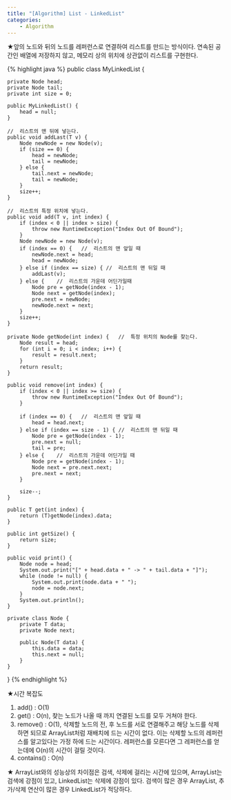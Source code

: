 ```yaml
---
title: "[Algorithm] List - LinkedList"
categories:
    - Algorithm
---
```

★앞의 노드와 뒤의 노드를 레퍼런스로 연결하여 리스트를 만드는 방식이다. 연속된 공간인 배열에 저장하지 않고, 메모리 상의 위치에 상관없이 리스트를 구현한다.

{% highlight java %}
public class MyLinkedList<T> {
	
	private Node head;
	private Node tail;
	private int size = 0;
	
	public MyLinkedList() {
		head = null;
	}

	//	리스트의 맨 뒤에 넣는다.
	public void addLast(T v) {
		Node newNode = new Node(v);
		if (size == 0) {
			head = newNode;
			tail = newNode;
		} else {
			tail.next = newNode;
			tail = newNode;
		}
		size++;
	}
	
	//	리스트의 특정 위치에 넣는다.
	public void add(T v, int index) {
		if (index < 0 || index > size) {
			throw new RuntimeException("Index Out Of Bound");
		}
		Node newNode = new Node(v);
		if (index == 0) {	//	리스트의 맨 앞일 때
			newNode.next = head;
			head = newNode;
		} else if (index == size) {	//	리스트의 맨 뒤일 때
			addLast(v);
		} else {	//	리스트의 가운데 어딘가일때
			Node pre = getNode(index - 1);
			Node next = getNode(index);
			pre.next = newNode;
			newNode.next = next;
		}
		size++;
	}
	
	private Node getNode(int index) {	//	특정 위치의 Node를 찾는다.
		Node result = head;
		for (int i = 0; i < index; i++) {
			result = result.next;
		}
		return result;
	}
	
	public void remove(int index) {
		if (index < 0 || index >= size) {
			throw new RuntimeException("Index Out Of Bound");
		}
		
		if (index == 0) {	//	리스트의 맨 앞일 때
			head = head.next;
		} else if (index == size - 1) {	//	리스트의 맨 뒤일 때
			Node pre = getNode(index - 1);
			pre.next = null;
			tail = pre;
		} else {	//	리스트의 가운데 어딘가일 때
			Node pre = getNode(index - 1);
			Node next = pre.next.next;
			pre.next = next;
		}
		
		size--;
	}
	
	public T get(int index) {
		return (T)getNode(index).data;
	}
	
	public int getSize() {
		return size;
	}
	
	public void print() {
		Node node = head;
		System.out.print("[" + head.data + " -> " + tail.data + "]");
		while (node != null) {
			System.out.print(node.data + " ");
			node = node.next;
		}
		System.out.println();
	}
	
	private class Node {
		private T data;
		private Node next;
		
		public Node(T data) {
			this.data = data;
			this.next = null;
		}
	}
}
{% endhighlight %}

★시간 복잡도
1. add() : O(1)
2. get() : O(n), 찾는 노드가 나올 때 까지 연결된 노드를 모두 거쳐야 한다.
3. remove() : O(1), 삭제할 노드의 전, 후 노드를 서로 연결해주고 해당 노드를 삭제하면 되므로 ArrayList처럼 재배치에 드는 시간이 없다. 이는 삭제할 노드의 레퍼런스를 알고있다는 가정 하에 드는 시간이다. 레퍼런스를 모른다면 그 레퍼런스를 얻는데에 O(n)의 시간이 걸릴 것이다.
4. contains() : O(n)

★ ArrayList와의 성능상의 차이점은 검색, 삭제에 걸리는 시간에 있으며, ArrayList는 검색에 강점이 있고, LinkedList는 삭제에 강점이 있다. 검색이 많은 경우 ArrayList, 추가/삭제 연산이 많은 경우 LinkedList가 적당하다.